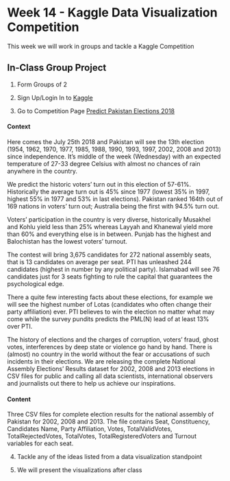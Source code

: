 # Week 14 - Kaggle Data Visualization Competition

This week we will work in groups and tackle a Kaggle Competition

## In-Class Group Project

1. Form Groups of 2

2. Sign Up/Login In to [Kaggle](https://www.kaggle.com/)

3. Go to Competition Page [Predict Pakistan Elections 2018](https://www.kaggle.com/zusmani/predict-pakistan-elections-2018/home)

#### Context

Here comes the July 25th 2018 and Pakistan will see the 13th election (1954, 1962, 1970, 1977, 1985, 1988, 1990, 1993, 1997, 2002, 2008 and 2013) since independence. It’s middle of the week (Wednesday) with an expected temperature of 27-33 degree Celsius with almost no chances of rain anywhere in the country.

We predict the historic voters’ turn out in this election of 57-61%. Historically the average turn out is 45% since 1977 (lowest 35% in 1997, highest 55% in 1977 and 53% in last elections). Pakistan ranked 164th out of 169 nations in voters’ turn out; Australia being the first with 94.5% turn out.

Voters’ participation in the country is very diverse, historically Musakhel and Kohlu yield less than 25% whereas Layyah and Khanewal yield more than 60% and everything else is in between. Punjab has the highest and Balochistan has the lowest voters’ turnout.

The contest will bring 3,675 candidates for 272 national assembly seats, that is 13 candidates on average per seat. PTI has unleashed 244 candidates (highest in number by any political party). Islamabad will see 76 candidates just for 3 seats fighting to rule the capital that guarantees the psychological edge.

There a quite few interesting facts about these elections, for example we will see the highest number of Lotas (candidates who often change their party affiliation) ever. PTI believes to win the election no matter what may come while the survey pundits predicts the PML(N) lead of at least 13% over PTI.

The history of elections and the charges of corruption, voters’ fraud, ghost votes, interferences by deep state or violence go hand by hand. There is (almost) no country in the world without the fear or accusations of such incidents in their elections. We are releasing the complete National Assembly Elections’ Results dataset for 2002, 2008 and 2013 elections in CSV files for public and calling all data scientists, international observers and journalists out there to help us achieve our inspirations.


#### Content

Three CSV files for complete election results for the national assembly of Pakistan for 2002, 2008 and 2013. The file contains Seat, Constituency, Candidates Name, Party Affiliation, Votes, TotalValidVotes, TotalRejectedVotes, TotalVotes, TotalRegisteredVoters and Turnout variables for each seat.

4. Tackle any of the ideas listed from a data visualization standpoint

5. We will present the visualizations after class